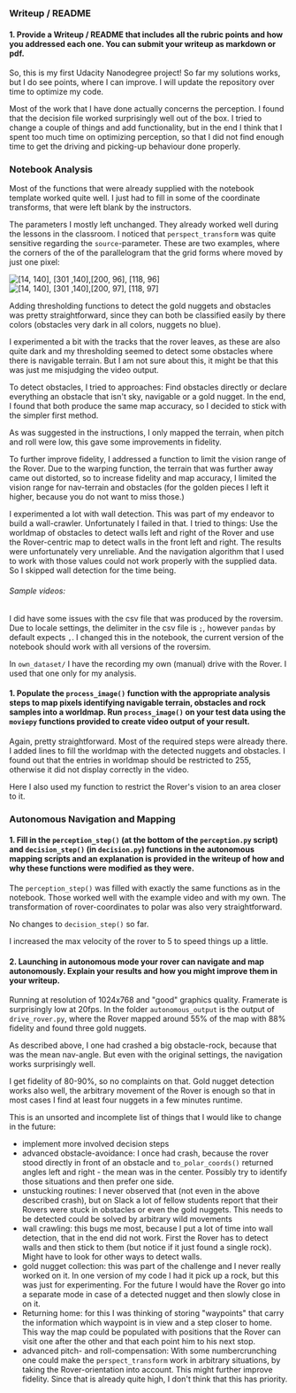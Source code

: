 

[//]: # (Image References)

[imagetrans1]: ./misc/transform1.png
[imagetrans2]: ./misc/transform2.png

### Writeup / README

#### 1. Provide a Writeup / README that includes all the rubric points and how you addressed each one.  You can submit your writeup as markdown or pdf.  

So, this is my first Udacity Nanodegree project! So far my solutions works, but I do see points, where I can improve. I will update the repository over time to optimize my code.

Most of the work that I have done actually concerns the perception. I found that the decision file worked surprisingly well out of the box. I tried to change a couple of things and add functionality, but in the end I think that I spent too much time on optimizing perception, so that I did not find enough time to get the driving and picking-up behaviour done properly.

### Notebook Analysis
Most of the functions that were already supplied with the notebook template worked quite well. I just had to fill in some of the coordinate transforms, that were left blank by the instructors.

The parameters I mostly left unchanged. They already worked well during the lessons in the classroom. I noticed that `perspect_transform` was quite sensitive regarding the `source`-parameter. These are two examples, where the corners of the of the parallelogram that the grid forms where moved by just one pixel:

![`[14, 140], [301 ,140],[200, 96], [118, 96]`][imagetrans1] ![`[14, 140], [301 ,140],[200, 97], [118, 97]`][imagetrans2]

Adding thresholding functions to detect the gold nuggets and obstacles was pretty straightforward, since they can both be classified easily by there colors (obstacles very dark in all colors, nuggets no blue).

I experimented a bit with the tracks that the rover leaves, as these are also quite dark and my thresholding seemed to detect some obstacles where there is navigable terrain. But I am not sure about this, it might be that this was just me misjudging the video output.

To detect obstacles, I tried to approaches: Find obstacles directly or declare everything an obstacle that isn't sky, navigable or a gold nugget. In the end, I found that both produce the same map accuracy, so I decided to stick with the simpler first method.

As was suggested in the instructions, I only mapped the terrain, when pitch and roll were low, this gave some improvements in fidelity.

To further improve fidelity, I addressed a function to limit the vision range of the Rover. Due to the warping function, the terrain that was further away came out distorted, so to increase fidelity and map accuracy, I limited the vision range for nav-terrain and obstacles (for the golden pieces I left it higher, because you do not want to miss those.)

I experimented a lot with wall detection. This was part of my endeavor to build a wall-crawler. Unfortunately I failed in that. I tried to things: Use the worldmap of obstacles to detect walls left and right of the Rover and use the Rover-centric map to detect walls in the front left and right. The results were unfortunately very unreliable. And the navigation algorithm that I used to work with those values could not work properly with the supplied data. So I skipped wall detection for the time being.

###### Sample videos:
I did have some issues with the csv file that was produced by the roversim. Due to locale settings, the delimiter in the csv file is `;`, however `pandas` by default expects `,`. I changed this in the notebook, the current version of the notebook should work with all versions of the roversim.

In `own_dataset/` I have the recording my own (manual) drive with the Rover. I used that one only for my analysis.

#### 1. Populate the `process_image()` function with the appropriate analysis steps to map pixels identifying navigable terrain, obstacles and rock samples into a worldmap.  Run `process_image()` on your test data using the `moviepy` functions provided to create video output of your result.

Again, pretty straightforward. Most of the required steps were already there. I added lines to fill the worldmap with the detected nuggets and obstacles. I found out that the entries in worldmap should be restricted to 255, otherwise it did not display correctly in the video.

Here I also used my function to restrict the Rover's vision to an area closer to it.

### Autonomous Navigation and Mapping

#### 1. Fill in the `perception_step()` (at the bottom of the `perception.py` script) and `decision_step()` (in `decision.py`) functions in the autonomous mapping scripts and an explanation is provided in the writeup of how and why these functions were modified as they were.

The `perception_step()` was filled with exactly the same functions as in the notebook. Those worked well with the example video and with my own. The transformation of rover-coordinates to polar was also very straightforward.

No changes to `decision_step()` so far.

I increased the max velocity of the rover to 5 to speed things up a little.



#### 2. Launching in autonomous mode your rover can navigate and map autonomously.  Explain your results and how you might improve them in your writeup.  

Running at resolution of 1024x768 and "good" graphics quality. Framerate is surprisingly low at 20fps. In the folder `autonomous_output` is the output of `drive_rover.py`, where the Rover mapped around 55% of the map with 88% fidelity and found three gold nuggets. 

As described above, I one had crashed a big obstacle-rock, because that was the mean nav-angle. But even with the original settings, the navigation works surprisingly well.

I get fidelity of 80-90%, so no complaints on that. Gold nugget detection works also well, the arbitrary movement of the Rover is enough so that in most cases I find at least four nuggets in a few minutes runtime.

This is an unsorted and incomplete list of things that I would like to change in the future:
- implement more involved decision steps
- advanced obstacle-avoidance: I once had crash, because the rover stood directly in front of an obstacle and `to_polar_coords()` returned angles left and right - the mean was in the center. Possibly try to identify those situations and then prefer one side.
- unstucking routines: I never observed that (not even in the above described crash), but on Slack a lot of fellow students report that their Rovers were stuck in obstacles or even the gold nuggets. This needs to be detected could be solved by arbitrary wild movements
- wall crawling: this bugs me most, because I put a lot of time into wall detection, that in the end did not work. First the Rover has to detect walls and then stick to them (but notice if it just found a single rock). Might have to look for other ways to detect walls.
- gold nugget collection: this was part of the challenge and I never really worked on it. In one version of my code I had it pick up a rock, but this was just for experimenting. For the future I would have the Rover go into a separate mode in case of a detected nugget and then slowly close in on it.
- Returning home: for this I was thinking of storing "waypoints" that carry the information which waypoint is in view and a step closer to home. This way the map could be populated with positions that the Rover can visit one after the other and that each point him to his next stop.
- advanced pitch- and roll-compensation: With some numbercrunching one could make the `perspect_transform` work in arbitrary situations, by taking the Rover-orientation into account. This might further improve fidelity. Since that is already quite high, I don't think that this has priority.
